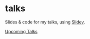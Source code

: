 # talks

Slides &amp; code for my talks, using [Slidev](https://sli.dev).

[Upcoming Talks](https://antfu.me/talks)
